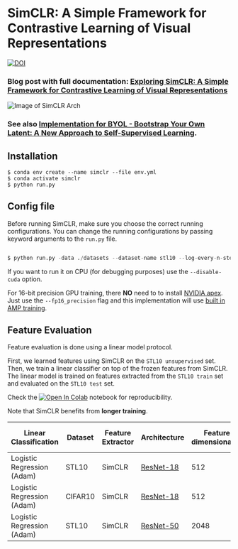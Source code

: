 # SimCLR: A Simple Framework for Contrastive Learning of Visual Representations
[![DOI](https://zenodo.org/badge/241184407.svg)](https://zenodo.org/badge/latestdoi/241184407)


### Blog post with full documentation: [Exploring SimCLR: A Simple Framework for Contrastive Learning of Visual Representations](https://sthalles.github.io/simple-self-supervised-learning/)

![Image of SimCLR Arch](https://sthalles.github.io/assets/contrastive-self-supervised/cover.png)

### See also [Implementation for BYOL - Bootstrap Your Own Latent: A New Approach to Self-Supervised Learning](https://github.com/sthalles/PyTorch-BYOL).

## Installation

```
$ conda env create --name simclr --file env.yml
$ conda activate simclr
$ python run.py
```

## Config file

Before running SimCLR, make sure you choose the correct running configurations. You can change the running configurations by passing keyword arguments to the ```run.py``` file.

```python

$ python run.py -data ./datasets --dataset-name stl10 --log-every-n-steps 100 --epochs 100 

```

If you want to run it on CPU (for debugging purposes) use the ```--disable-cuda``` option.

For 16-bit precision GPU training, there **NO** need to to install [NVIDIA apex](https://github.com/NVIDIA/apex). Just use the ```--fp16_precision``` flag and this implementation will use [built in AMP training](https://pytorch.org/docs/stable/notes/amp_examples.html).

## Feature Evaluation

Feature evaluation is done using a linear model protocol. 

First, we learned features using SimCLR on the ```STL10 unsupervised``` set. Then, we train a linear classifier on top of the frozen features from SimCLR. The linear model is trained on features extracted from the ```STL10 train``` set and evaluated on the ```STL10 test``` set. 

Check the [![Open In Colab](https://colab.research.google.com/assets/colab-badge.svg)](https://github.com/sthalles/SimCLR/blob/simclr-refactor/feature_eval/mini_batch_logistic_regression_evaluator.ipynb) notebook for reproducibility.

Note that SimCLR benefits from **longer training**.

| Linear Classification      | Dataset | Feature Extractor | Architecture                                                                    | Feature dimensionality | Projection Head dimensionality | Epochs | Top1 % |
|----------------------------|---------|-------------------|---------------------------------------------------------------------------------|------------------------|--------------------------------|--------|--------|
| Logistic Regression (Adam) | STL10   | SimCLR            | [ResNet-18](https://drive.google.com/open?id=14_nH2FkyKbt61cieQDiSbBVNP8-gtwgF) | 512                    | 128                            | 100    | 74.45  |
| Logistic Regression (Adam) | CIFAR10 | SimCLR            | [ResNet-18](https://drive.google.com/open?id=1lc2aoVtrAetGn0PnTkOyFzPCIucOJq7C) | 512                    | 128                            | 100    | 69.82  |
| Logistic Regression (Adam) | STL10   | SimCLR            | [ResNet-50](https://drive.google.com/open?id=1ByTKAUsdm_X7tLcii6oAEl5qFRqRMZSu) | 2048                   | 128                            | 50     | 70.075 |
